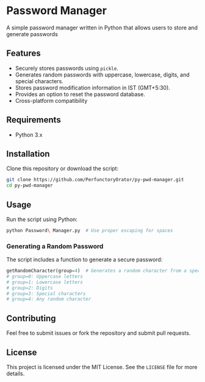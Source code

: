 # Password Manager

A simple password manager written in Python that allows users to store and generate passwords

## Features
- Securely stores passwords using `pickle`.
- Generates random passwords with uppercase, lowercase, digits, and special characters.
- Stores password modification information in IST (GMT+5:30).
- Provides an option to reset the password database.
- Cross-platform compatibility

## Requirements
- Python 3.x

## Installation
Clone this repository or download the script:

```bash
git clone https://github.com/PerfunctoryOrator/py-pwd-manager.git
cd py-pwd-manager
```

## Usage
Run the script using Python:

```bash
python Password\ Manager.py  # Use proper escaping for spaces
```

### Generating a Random Password
The script includes a function to generate a secure password:
```python
getRandomCharacter(group=4)  # Generates a random character from a specified group
# group=0: Uppercase letters
# group=1: Lowercase letters
# group=2: Digits
# group=3: Special characters
# group=4: Any random character
```

## Contributing
Feel free to submit issues or fork the repository and submit pull requests.

## License
This project is licensed under the MIT License. See the `LICENSE` file for more details.
